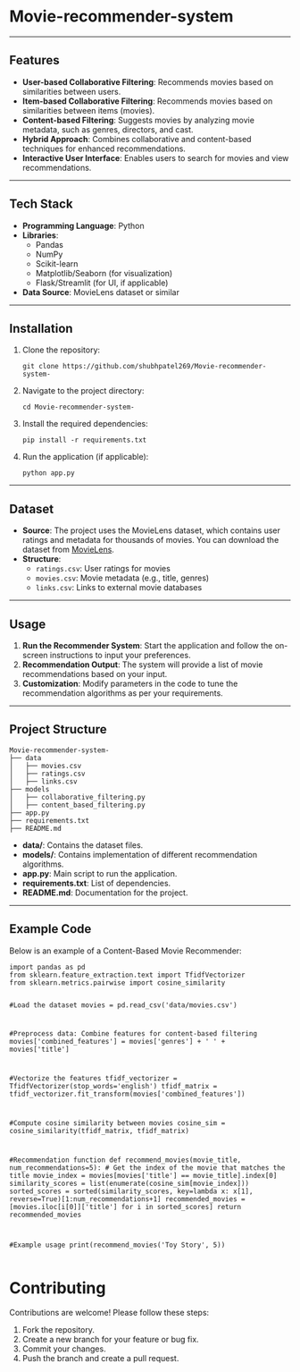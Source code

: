 # Movie-recommender-system
<hr>

<h2>Features</h2>
<ul>
    <li><strong>User-based Collaborative Filtering</strong>: Recommends movies based on similarities between users.</li>
    <li><strong>Item-based Collaborative Filtering</strong>: Recommends movies based on similarities between items (movies).</li>
    <li><strong>Content-based Filtering</strong>: Suggests movies by analyzing movie metadata, such as genres, directors, and cast.</li>
    <li><strong>Hybrid Approach</strong>: Combines collaborative and content-based techniques for enhanced recommendations.</li>
    <li><strong>Interactive User Interface</strong>: Enables users to search for movies and view recommendations.</li>
</ul>

<hr>

<h2>Tech Stack</h2>
<ul>
    <li><strong>Programming Language</strong>: Python</li>
    <li><strong>Libraries</strong>:
        <ul>
            <li>Pandas</li>
            <li>NumPy</li>
            <li>Scikit-learn</li>
            <li>Matplotlib/Seaborn (for visualization)</li>
            <li>Flask/Streamlit (for UI, if applicable)</li>
        </ul>
    </li>
    <li><strong>Data Source</strong>: MovieLens dataset or similar</li>
</ul>

<hr>

<h2>Installation</h2>
<ol>
    <li>Clone the repository:
        <pre><code>git clone https://github.com/shubhpatel269/Movie-recommender-system-</code></pre>
    </li>
    <li>Navigate to the project directory:
        <pre><code>cd Movie-recommender-system-</code></pre>
    </li>
    <li>Install the required dependencies:
        <pre><code>pip install -r requirements.txt</code></pre>
    </li>
    <li>Run the application (if applicable):
        <pre><code>python app.py</code></pre>
    </li>
</ol>

<hr>

<h2>Dataset</h2>
<ul>
    <li><strong>Source</strong>: The project uses the MovieLens dataset, which contains user ratings and metadata for thousands of movies. You can download the dataset from <a href="https://grouplens.org/datasets/movielens/">MovieLens</a>.</li>
    <li><strong>Structure</strong>:
        <ul>
            <li><code>ratings.csv</code>: User ratings for movies</li>
            <li><code>movies.csv</code>: Movie metadata (e.g., title, genres)</li>
            <li><code>links.csv</code>: Links to external movie databases</li>
        </ul>
    </li>
</ul>

<hr>

<h2>Usage</h2>
<ol>
    <li><strong>Run the Recommender System</strong>: Start the application and follow the on-screen instructions to input your preferences.</li>
    <li><strong>Recommendation Output</strong>: The system will provide a list of movie recommendations based on your input.</li>
    <li><strong>Customization</strong>: Modify parameters in the code to tune the recommendation algorithms as per your requirements.</li>
</ol>

<hr>

<h2>Project Structure</h2>
<pre><code>Movie-recommender-system-
├── data
│   ├── movies.csv
│   ├── ratings.csv
│   ├── links.csv
├── models
│   ├── collaborative_filtering.py
│   ├── content_based_filtering.py
├── app.py
├── requirements.txt
├── README.md 
</code></pre>

<ul>
    <li><strong>data/</strong>: Contains the dataset files.</li>
    <li><strong>models/</strong>: Contains implementation of different recommendation algorithms.</li>
    <li><strong>app.py</strong>: Main script to run the application.</li>
    <li><strong>requirements.txt</strong>: List of dependencies.</li>
    <li><strong>README.md</strong>: Documentation for the project.</li>
</ul>

<hr>

<h2>Example Code</h2>
<p>Below is an example of a Content-Based Movie Recommender:</p>
<pre><code>import pandas as pd
from sklearn.feature_extraction.text import TfidfVectorizer
from sklearn.metrics.pairwise import cosine_similarity

#Load the dataset
movies = pd.read_csv('data/movies.csv')

#Preprocess data: Combine features for content-based filtering
movies['combined_features'] = movies['genres'] + ' ' + movies['title']

#Vectorize the features
tfidf_vectorizer = TfidfVectorizer(stop_words='english')
tfidf_matrix = tfidf_vectorizer.fit_transform(movies['combined_features'])

#Compute cosine similarity between movies
cosine_sim = cosine_similarity(tfidf_matrix, tfidf_matrix)

#Recommendation function
def recommend_movies(movie_title, num_recommendations=5):
    # Get the index of the movie that matches the title
    movie_index = movies[movies['title'] == movie_title].index[0]
    similarity_scores = list(enumerate(cosine_sim[movie_index]))
    sorted_scores = sorted(similarity_scores, key=lambda x: x[1], reverse=True)[1:num_recommendations+1]
    recommended_movies = [movies.iloc[i[0]]['title'] for i in sorted_scores]
    return recommended_movies

#Example usage
print(recommend_movies('Toy Story', 5)) </code> </pre>

# Contributing
Contributions are welcome! Please follow these steps:
1. Fork the repository.
2. Create a new branch for your feature or bug fix.
3. Commit your changes.
4. Push the branch and create a pull request.
